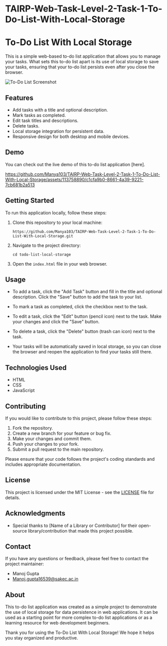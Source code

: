 # TAIRP-Web-Task-Level-2-Task-1-To-Do-List-With-Local-Storage

# To-Do List With Local Storage

This is a simple web-based to-do list application that allows you to manage your tasks. What sets this to-do list apart is its use of local storage to save your tasks, ensuring that your to-do list persists even after you close the browser.

![To-Do List Screenshot](screenshot.png)

## Features

- Add tasks with a title and optional description.
- Mark tasks as completed.
- Edit task titles and descriptions.
- Delete tasks.
- Local storage integration for persistent data.
- Responsive design for both desktop and mobile devices.

## Demo

You can check out the live demo of this to-do list application [here].



https://github.com/Manya103/TAIRP-Web-Task-Level-2-Task-1-To-Do-List-With-Local-Storage/assets/113758890/c1cfa9b0-8661-4a39-9221-7cb681b2a513


## Getting Started

To run this application locally, follow these steps:

1. Clone this repository to your local machine:

   ```
   https://github.com/Manya103/TAIRP-Web-Task-Level-2-Task-1-To-Do-List-With-Local-Storage.git
   ```

2. Navigate to the project directory:

   ```
   cd todo-list-local-storage
   ```

3. Open the `index.html` file in your web browser.

## Usage

- To add a task, click the "Add Task" button and fill in the title and optional description. Click the "Save" button to add the task to your list.

- To mark a task as completed, click the checkbox next to the task.

- To edit a task, click the "Edit" button (pencil icon) next to the task. Make your changes and click the "Save" button.

- To delete a task, click the "Delete" button (trash can icon) next to the task.

- Your tasks will be automatically saved in local storage, so you can close the browser and reopen the application to find your tasks still there.

## Technologies Used

- HTML
- CSS
- JavaScript

## Contributing

If you would like to contribute to this project, please follow these steps:

1. Fork the repository.
2. Create a new branch for your feature or bug fix.
3. Make your changes and commit them.
4. Push your changes to your fork.
5. Submit a pull request to the main repository.

Please ensure that your code follows the project's coding standards and includes appropriate documentation.

## License

This project is licensed under the MIT License - see the [LICENSE](LICENSE) file for details.

## Acknowledgments

- Special thanks to [Name of a Library or Contributor] for their open-source library/contribution that made this project possible.

## Contact

If you have any questions or feedback, please feel free to contact the project maintainer:

- Manoj Gupta
- Manoj.gupta16539@sakec.ac.in

## About

This to-do list application was created as a simple project to demonstrate the use of local storage for data persistence in web applications. It can be used as a starting point for more complex to-do list applications or as a learning resource for web development beginners.

Thank you for using the To-Do List With Local Storage! We hope it helps you stay organized and productive.
